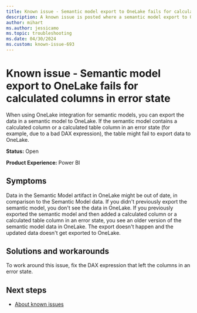 ```yaml
---
title: Known issue - Semantic model export to OneLake fails for calculated columns in error state
description: A known issue is posted where a semantic model export to OneLake fails for calculated columns in error state.
author: mihart
ms.author: jessicamo
ms.topic: troubleshooting  
ms.date: 04/30/2024
ms.custom: known-issue-693
---
```


# Known issue - Semantic model export to OneLake fails for calculated columns in error state

When using OneLake integration for semantic models, you can export the data in a semantic model to OneLake. If the semantic model contains a calculated column or a calculated table column in an error state (for example, due to a bad DAX expression), the table might fail to export data to OneLake.

**Status:** Open

**Product Experience:** Power BI

## Symptoms

Data in the Semantic Model artifact in OneLake might be out of date, in comparison to the Semantic Model data.
If you didn't previously export the semantic model, you don't see the data in OneLake. If you previously exported the semantic model and then added a calculated column or a calculated table column in an error state, you see an older version of the semantic model data in OneLake. The export doesn't happen and the updated data doesn't get exported to OneLake.

## Solutions and workarounds

To work around this issue, fix the DAX expression that left the columns in an error state.

## Next steps

- [About known issues](https://support.fabric.microsoft.com/known-issues)
